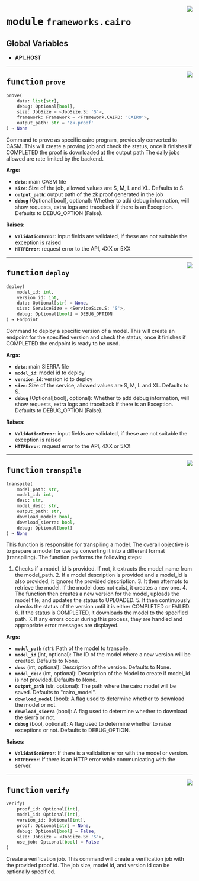 <!-- markdownlint-disable -->

<a href="https://github.com/gizatechxyz/giza-cli/blob/main/giza/frameworks/cairo.py#L0"><img align="right" style="float:right;" src="https://img.shields.io/badge/-source-cccccc?style=flat-square"></a>

# <kbd>module</kbd> `frameworks.cairo`




**Global Variables**
---------------
- **API_HOST**

---

<a href="https://github.com/gizatechxyz/giza-cli/blob/main/giza/frameworks/cairo.py#L44"><img align="right" style="float:right;" src="https://img.shields.io/badge/-source-cccccc?style=flat-square"></a>

## <kbd>function</kbd> `prove`

```python
prove(
    data: list[str],
    debug: Optional[bool],
    size: JobSize = <JobSize.S: 'S'>,
    framework: Framework = <Framework.CAIRO: 'CAIRO'>,
    output_path: str = 'zk.proof'
) → None
```

Command to prove as spceific cairo program, previously converted to CASM. This will create a proving job and check the status, once it finishes if COMPLETED the proof is downloaded at the output path The daily jobs allowed are rate limited by the backend. 



**Args:**
 
 - <b>`data`</b>:  main CASM file 
 - <b>`size`</b>:  Size of the job, allowed values are S, M, L and XL. Defaults to S. 
 - <b>`output_path`</b>:  output path of the zk proof generated in the job 
 - <b>`debug`</b> (Optional[bool], optional):  Whether to add debug information, will show requests, extra logs and traceback if there is an Exception. Defaults to DEBUG_OPTION (False). 



**Raises:**
 
 - <b>`ValidationError`</b>:  input fields are validated, if these are not suitable the exception is raised 
 - <b>`HTTPError`</b>:  request error to the API, 4XX or 5XX 


---

<a href="https://github.com/gizatechxyz/giza-cli/blob/main/giza/frameworks/cairo.py#L122"><img align="right" style="float:right;" src="https://img.shields.io/badge/-source-cccccc?style=flat-square"></a>

## <kbd>function</kbd> `deploy`

```python
deploy(
    model_id: int,
    version_id: int,
    data: Optional[str] = None,
    size: ServiceSize = <ServiceSize.S: 'S'>,
    debug: Optional[bool] = DEBUG_OPTION
) → Endpoint
```

Command to deploy a specific version of a model. This will create an endpoint for the specified version and check the status, once it finishes if COMPLETED the endpoint is ready to be used. 



**Args:**
 
 - <b>`data`</b>:  main SIERRA file 
 - <b>`model_id`</b>:  model id to deploy 
 - <b>`version_id`</b>:  version id to deploy 
 - <b>`size`</b>:  Size of the service, allowed values are S, M, L and XL. Defaults to S. 
 - <b>`debug`</b> (Optional[bool], optional):  Whether to add debug information, will show requests, extra logs and traceback if there is an Exception. Defaults to DEBUG_OPTION (False). 



**Raises:**
 
 - <b>`ValidationError`</b>:  input fields are validated, if these are not suitable the exception is raised 
 - <b>`HTTPError`</b>:  request error to the API, 4XX or 5XX 


---

<a href="https://github.com/gizatechxyz/giza-cli/blob/main/giza/frameworks/cairo.py#L211"><img align="right" style="float:right;" src="https://img.shields.io/badge/-source-cccccc?style=flat-square"></a>

## <kbd>function</kbd> `transpile`

```python
transpile(
    model_path: str,
    model_id: int,
    desc: str,
    model_desc: str,
    output_path: str,
    download_model: bool,
    download_sierra: bool,
    debug: Optional[bool]
) → None
```

This function is responsible for transpiling a model. The overall objective is to prepare a model for use by converting it into a different format (transpiling). The function performs the following steps: 

1. Checks if a model_id is provided. If not, it extracts the model_name from the model_path. 2. If a model description is provided and a model_id is also provided, it ignores the provided description. 3. It then attempts to retrieve the model. If the model does not exist, it creates a new one. 4. The function then creates a new version for the model, uploads the model file, and updates the status to UPLOADED. 5. It then continuously checks the status of the version until it is either COMPLETED or FAILED. 6. If the status is COMPLETED, it downloads the model to the specified path. 7. If any errors occur during this process, they are handled and appropriate error messages are displayed. 



**Args:**
 
 - <b>`model_path`</b> (str):  Path of the model to transpile. 
 - <b>`model_id`</b> (int, optional):  The ID of the model where a new version will be created. Defaults to None. 
 - <b>`desc`</b> (int, optional):  Description of the version. Defaults to None. 
 - <b>`model_desc`</b> (int, optional):  Description of the Model to create if model_id is not provided. Defaults to None. 
 - <b>`output_path`</b> (str, optional):  The path where the cairo model will be saved. Defaults to "cairo_model". 
 - <b>`download_model`</b> (bool):  A flag used to determine whether to download the model or not. 
 - <b>`download_sierra`</b> (bool):  A flag used to determine whether to download the sierra or not. 
 - <b>`debug`</b> (bool, optional):  A flag used to determine whether to raise exceptions or not. Defaults to DEBUG_OPTION. 



**Raises:**
 
 - <b>`ValidationError`</b>:  If there is a validation error with the model or version. 
 - <b>`HTTPError`</b>:  If there is an HTTP error while communicating with the server. 


---

<a href="https://github.com/gizatechxyz/giza-cli/blob/main/giza/frameworks/cairo.py#L379"><img align="right" style="float:right;" src="https://img.shields.io/badge/-source-cccccc?style=flat-square"></a>

## <kbd>function</kbd> `verify`

```python
verify(
    proof_id: Optional[int],
    model_id: Optional[int],
    version_id: Optional[int],
    proof: Optional[str] = None,
    debug: Optional[bool] = False,
    size: JobSize = <JobSize.S: 'S'>,
    use_job: Optional[bool] = False
)
```

Create a verification job. This command will create a verification job with the provided proof id. The job size, model id, and version id can be optionally specified. 



